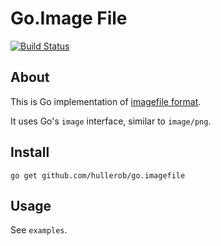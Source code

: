 Go.Image File
=============

[![Build Status](https://travis-ci.org/hullerob/go.imagefile.svg?branch=master)](https://travis-ci.org/hullerob/go.imagefile)

About
-----

This is Go implementation of [imagefile format](http://git.2f30.org/imagefile/).

It uses Go's `image` interface, similar to `image/png`.

Install
-------

    go get github.com/hullerob/go.imagefile

Usage
-----

See `examples`.
